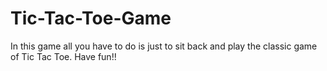 # Tic-Tac-Toe-Game
In this game all you have to do is just to sit back and play the classic game of Tic Tac Toe. Have fun!!

